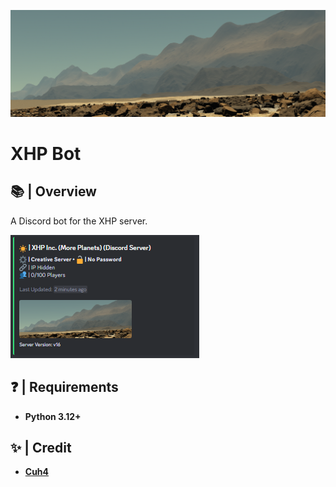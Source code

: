 ![Banner](imgs/readme_banner.png)

# XHP Bot

## 📚 | Overview
A Discord bot for the XHP server.

![Demo](imgs/example.png)

## ❓ | Requirements
- **Python 3.12+**

## ✨ | Credit
- **[Cuh4](https://github.com/Cuh4)**